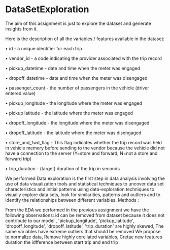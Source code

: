 # DataSetExploration 
The aim of this assignment is just to explore the dataset and generate insights from it. 

Here is the description of all the variables / features available in the dataset: 

• id - a unique identifier for each trip

• vendor_id - a code indicating the provider associated with the trip record 

• pickup_datetime - date and time when the meter was engaged 

• dropoff_datetime - date and time when the meter was disengaged 

• passenger_count - the number of passengers in the vehicle (driver entered value) 

• pickup_longitude - the longitude where the meter was engaged

• pickup latitude - the latitude where the meter was engaged 

• dropoff_longitude - the longitude where the meter was disengaged 

• dropoff_latitude - the latitude where the meter was disengaged  

• store_and_fwd_flag - This flag indicates whether the trip record was held in vehicle
memory before sending to the vendor because the vehicle did not have a connection to the
server (Y=store and forward; N=not a store and forward trip)  

• trip_duration - (target) duration of the trip in seconds

We performed Data exploration is the first step in data analysis involving the use of data visualization tools and statistical techniques to uncover data set characteristics and initial patterns using  data-exploration techniques to visually explore data sets, look for similarities, patterns and outliers and to identify the relationships between different variables. 
Methods : 

From the EDA we performed in the previous assignment we have the following observations:
id can be removed from dataset because it does not contribute to our model , 'pickup_longitude', 'pickup_latitude', 'dropoff_longitude', 'dropoff_latitude', 'trip_duration' are highly skewed, The same variables have extreme outliers that should be removed
We propose to normalize data, Remove highly corellated variables, Cretae new features duration the idfference between start trip and end trip
